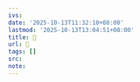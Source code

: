 ```yaml
---
ivs:
date: '2025-10-13T11:32:10+08:00'
lastmod: '2025-10-13T13:04:51+08:00'
title: 󰫾
url: 󰫾
tags: []
src:
note:
---
```

